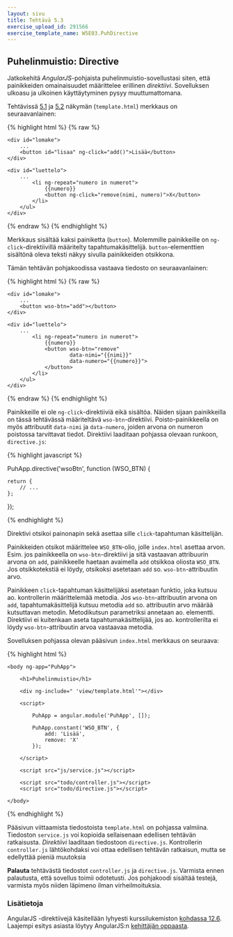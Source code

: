 ```yaml
---
layout: sivu
title: Tehtävä 5.3
exercise_upload_id: 291566
exercise_template_name: W5E03.PuhDirective
---
```


## Puhelinmuistio: Directive 

Jatkokehitä *AngularJS*-pohjaista puhelinmuistio-sovellustasi siten, että painikkeiden omainaisuudet määrittelee erillinen *direktiivi*. Sovelluksen ulkoasu ja ulkoinen käyttäytyminen pysyy muuttumattomana.

Tehtävissä [5.1](../tehtava51) ja [5.2](../tehtava52) näkymän (`template.html`) merkkaus on seuraavanlainen:

{% highlight html %}
{% raw %}

  <div ng-controller="PuhController">

    <div id="lomake">
        ...
        <button id="lisaa" ng-click="add()">Lisää</button>
    </div>
    
    <div id="luettelo">                
        ...
            <li ng-repeat="numero in numerot">
                {{numero}}
                <button ng-click="remove(nimi, numero)">X</button>
            </li>
        </ul>                
    </div>

  </div>

{% endraw %}
{% endhighlight %}


Merkkaus sisältää kaksi painiketta (`button`). Molemmille painikkeille on `ng-click`-direktiivillä määritelty tapahtumakäsittelijä. `button`-elementtien sisältönä oleva teksti näkyy sivulla painikkeiden otsikkona.

Tämän tehtävän pohjakoodissa vastaava tiedosto on seuraavanlainen:

{% highlight html %}
{% raw %}

  <div ng-controller="PuhController">

    <div id="lomake">
        ...
        <button wso-btn="add"></button>
    </div>

    <div id="luettelo">  
        ...              
            <li ng-repeat="numero in numerot">
                {{numero}}
                <button wso-btn="remove" 
                        data-nimi="{{nimi}}" 
                        data-numero="{{numero}}">                            
                </button>
            </li>
        </ul>
    </div>

  </div>

{% endraw %}
{% endhighlight %}

Painikkeille ei ole `ng-click`-direktiiviä eikä sisältöa. Näiden sijaan painikkeilla on tässä tehtävässä määriteltävä `wso-btn`-direktiivi. Poisto-painikkeella on myös attribuutit `data-nimi` ja `data-numero`, joiden arvona on numeron poistossa tarvittavat tiedot. Direktiivi laaditaan pohjassa olevaan runkoon, `directive.js`:

{% highlight javascript %}

PuhApp.directive('wsoBtn', function (WSO_BTN) {

    return {        
        // ...                
    };
});

{% endhighlight %}

Direktivi otsikoi painonapin sekä asettaa sille `click`-tapahtuman käsittelijän. 

Painikkeiden otsikot määrittelee `WSO_BTN`-olio, jolle `index.html` asettaa arvon. Esim. jos painikkeella on `wso-btn`-direktiivi ja sitä vastaavan attribuurin arvona on `add`, painikkeelle haetaan avaimella `add` otsikkoa oliosta `WSO_BTN`. Jos otsikkotekstiä ei löydy, otsikoksi asetetaan `add` so. `wso-btn`-attribuutin arvo.

Painikkeen `click`-tapahtuman käsittelijäksi asetetaan funktio, joka kutsuu ao. kontrollerin määrittelemää metodia. Jos `wso-btn`-attribuutin arvona on `add`, tapahtumakäsittelijä kutsuu metodia `add` so. attribuutin arvo määrää kutsuttavan metodin. Metodikutsun parametriksi annetaan ao. elementti. Direktiivi ei kuitenkaan aseta tapahtumakäsittelijää, jos ao. kontrollerilta ei löydy `wso-btn`-attribuutin arvoa vastaavaa metodia.

Sovelluksen pohjassa olevan pääsivun `index.html` merkkaus on seuraava:

{% highlight html %}

    <body ng-app="PuhApp">

        <h1>Puhelinmuistio</h1>

        <div ng-include=" 'view/template.html'"></div>

        <script>

            PuhApp = angular.module('PuhApp', []);

            PuhApp.constant('WSO_BTN', {
                add: 'Lisää',
                remove: 'X'
            });

        </script>

        <script src="js/service.js"></script>

        <script src="todo/controller.js"></script>
        <script src="todo/directive.js"></script>

    </body>

{% endhighlight %}

Pääsivun viittaamista tiedostoista `template.html` on pohjassa valmiina. Tiedoston `service.js` voi kopioida sellaisenaan edellisen tehtävän ratkaisusta. *Direktiivi* laaditaan tiedostoon `directive.js`. Kontrollerin `controller.js` lähtökohdaksi voi ottaa edellisen tehtävän ratkaisun, mutta se edellyttää pieniä muutoksia

**Palauta** tehtävästä tiedostot `controller.js` ja `directive.js`. Varmista ennen palautusta, että sovellus toimii odotetusti. Jos pohjakoodi sisältää testejä, varmista myös niiden läpimeno ilman virheilmoituksia.


### Lisätietoja

AngularJS -direktiivejä käsitellään lyhyesti kurssilukemiston [kohdassa 12.6][weso-12.6]. Laajempi esitys asiasta löytyy AngularJS:n [kehittäjän oppaasta][guide].


[weso-12.6]: {{site.baseurl}}/weso/#12.6-Direktiivit
[guide]: https://docs.angularjs.org/guide/directive




